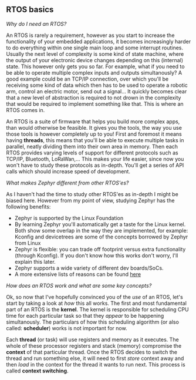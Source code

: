 ## RTOS basics

*Why do I need an RTOS?*

An RTOS is rarely a requirement, however as you start to increase the functionality of your embedded applications, it becomes increasingly harder to do everything within one single main loop and some interrupt routines. Usually the next level of complexity is some kind of state machine, where the output of your electronic device changes depending on this (internal) state. This however only gets you so far. For example, what if you need to be able to operate multiple complex inputs and outputs simultanously? A good example could be an TCP/IP connection, over which you'll be receiving some kind of data which then has to be used to operate a robotic arm, control an electric motor, send out a signal... It quickly becomes clear that a new level of abstraction is required to not drown in the complexity that would be required to implement something like that. This is where an RTOS comes in.

An RTOS is a suite of firmware that helps you build more complex apps, than would otherwise be feasible. It gives you the tools, the way you use those tools is however completely up to you! First and foremost it means having **threads**, this means that you'll be able to execute multiple tasks in parallel, neatly dividing them into their own area in memory. Then each RTOS provides varying levels of support for different protocols such as TCP/IP, Bluetooth, LoRaWan,... This makes your life easier, since now you won't have to study these protocols as in-depth. You'll get a series of API calls which should increase speed of development.

*What makes Zephyr different from other RTOS'es?*

As I haven't had the time to study other RTOS'es as in-depth I might be biased here. However from my point of view, studying Zephyr has the following benefits:
- Zephyr is supported by the Linux Foundation
- By learning Zephyr you'll automatically get a taste for the Linux kernel. Both show some overlap in the way they are implemented, for example: Kconfig and devicetrees are some of the concepts borrowed by Zephyr from Linux
- Zephyr is flexible: you can trade off footprint versus extra functionality (through Kconfig). If you don't know how this works don't worry, I'll explain this later.
- Zephyr supports a wide variety of different dev boards/SoCs. 
- A more extensive lists of reasons can be found [here](https://docs.zephyrproject.org/latest/introduction/index.html)

*How does an RTOS work and what are some key concepts?* 

Ok, so now that I've hopefully convinced you of the *use* of an RTOS, let's start by taking a look at *how* this all works. The first and most fundamental part of an RTOS is the **kernel**. The kernel is responsible for scheduling CPU time for each particular task so that they *appear* to be happening simultanously. The particulars of how this scheduling algorithm (or also called: **scheduler**) works is not important for now. 

Each **thread** (or task) will use registers and memory as it executes. The whole of these processor registers and stack (memory) compromise the **context** of that particular thread. Once the RTOS decides to switch the thread and run something else, it will need to first *store* context away and then *load* in the context for the thread it wants to run next. This process is called **context switching**.